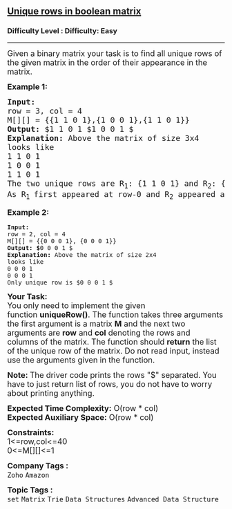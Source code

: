 <h2><a href="https://www.geeksforgeeks.org/problems/unique-rows-in-boolean-matrix/1?page=3&sprint=a663236c31453b969852f9ea22507634&sprint=a663236c31453b969852f9ea22507634&sortBy=submissions">Unique rows in boolean matrix</a></h2><h3>Difficulty Level : Difficulty: Easy</h3><hr><div class="problems_problem_content__Xm_eO"><p><span style="font-size: 18px;">Given a binary matrix your task is to find all unique rows of the given matrix in the order of their appearance in the matrix. </span></p>
<p><span style="font-size: 18px;"><strong>Example 1:</strong></span></p>
<pre><span style="font-size: 18px;"><strong>Input:
</strong>row = 3, col = 4 
M[][] = {{1 1 0 1},{1 0 0 1},{1 1 0 1}}
<strong>Output: </strong>$1 1 0 1 $1 0 0 1 $<strong>
Explanation: </strong>Above the matrix of size 3x4
looks like
1 1 0 1
1 0 0 1
1 1 0 1
The two unique rows are R<sub>1</sub>: {1 1 0 1} and R<sub>2</sub>: {1 0 0 1}. <br>As R<sub>1 </sub>first appeared at row-0 and R<sub>2</sub> appeared at row-1, in the resulting list, R<sub>1</sub> is kept before R<sub>2</sub>.</span></pre>
<p style="font-family: -apple-system, BlinkMacSystemFont, 'Segoe UI', Roboto, Oxygen, Ubuntu, Cantarell, 'Open Sans', 'Helvetica Neue', sans-serif; font-size: medium; white-space: normal;"><span style="font-size: 18px;"><strong>Example 2:</strong></span></p>
<pre><strong>Input:
</strong>row = 2, col = 4 
M[][] = {{0 0 0 1}, {0 0 0 1}}
<strong>Output: $</strong>0 0 0 1 $<strong>
Explanation: </strong>Above the matrix of size 2x4
looks like
0 0 0 1
0 0 0 1
Only unique row is $0 0 0 1 $</pre>
<p><span style="font-size: 18px;"><strong>Your Task:</strong><br>You only need to implement the given function&nbsp;<strong>uniqueRow()</strong>.&nbsp;The function takes three arguments the first argument is a matrix <strong>M</strong> and the next two arguments are <strong>row</strong>&nbsp;and <strong>col</strong>&nbsp;denoting the rows and columns&nbsp;of the matrix.&nbsp;The function should <strong>return</strong> the list of the unique row of the matrix. Do not read input, instead use the arguments given in the function.</span></p>
<p><span style="font-size: 18px;"><strong>Note:&nbsp;</strong>The driver code prints the rows "$" separated. You have to just return list of rows, you do not have to worry about printing anything.</span></p>
<p><span style="font-size: 18px;"><strong>Expected Time Complexity:</strong>&nbsp;O(row * col)<br><strong>Expected Auxiliary Space:</strong>&nbsp;O(row * col)</span></p>
<p><span style="font-size: 18px;"><strong>Constraints:</strong><br>1&lt;=row,col&lt;=40<br>0&lt;=M[][]&lt;=1</span></p></div><p><span style=font-size:18px><strong>Company Tags : </strong><br><code>Zoho</code>&nbsp;<code>Amazon</code>&nbsp;<br><p><span style=font-size:18px><strong>Topic Tags : </strong><br><code>set</code>&nbsp;<code>Matrix</code>&nbsp;<code>Trie</code>&nbsp;<code>Data Structures</code>&nbsp;<code>Advanced Data Structure</code>&nbsp;
